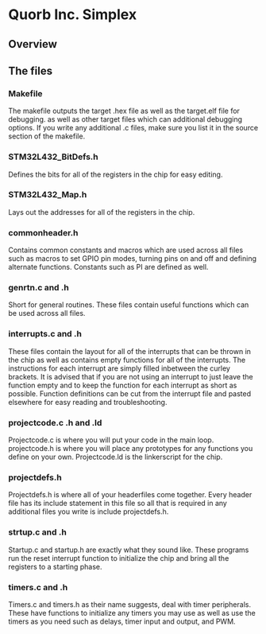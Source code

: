 # Quorb Inc. Simplex

## Overview


## The files

### Makefile
The makefile outputs the target .hex file as well as the target.elf file for debugging.  as well as other target files which can additional debugging options.  If you write any additional .c files, make sure you list it in the source section of the makefile.

### STM32L432_BitDefs.h
Defines the bits for all of the registers in the chip for easy editing.

### STM32L432_Map.h
Lays out the addresses for all of the registers in the chip.

### commonheader.h
Contains common constants and macros which are used across all files such as macros to set GPIO pin modes, turning pins on and off and defining alternate functions.  Constants such as PI are defined as well.

### genrtn.c and .h
Short for general routines.  These files contain useful functions which can be used across all files.

### interrupts.c and .h
These files contain the layout for all of the interrupts that can be thrown in the chip as well as contains empty functions for all of the interrupts.  The instructions for each interrupt are simply filled inbetween the curley brackets.  It is advised that if you are not using an interrupt to just leave the function empty and to keep the function for each interrupt as short as possible.  Function definitions can be cut from the interrupt file and pasted elsewhere for easy reading and troubleshooting.

### projectcode.c .h and .ld
Projectcode.c is where you will put your code in the main loop.  projectcode.h is where you will place any prototypes for any functions you define on your own.  Projectcode.ld is the linkerscript for the chip.

### projectdefs.h
Projectdefs.h is where all of your headerfiles come together.  Every header file has its include statement in this file so all that is required in any additional files you write is include projectdefs.h.

### strtup.c and .h
Startup.c and startup.h are exactly what they sound like.  These programs run the reset interrupt function to initialize the chip and bring all the registers to a starting phase.

### timers.c and .h
Timers.c and timers.h as their name suggests, deal with timer peripherals.  These have functions to initialize any timers you may use as well as use the timers as you need such as delays, timer input and output, and PWM.
